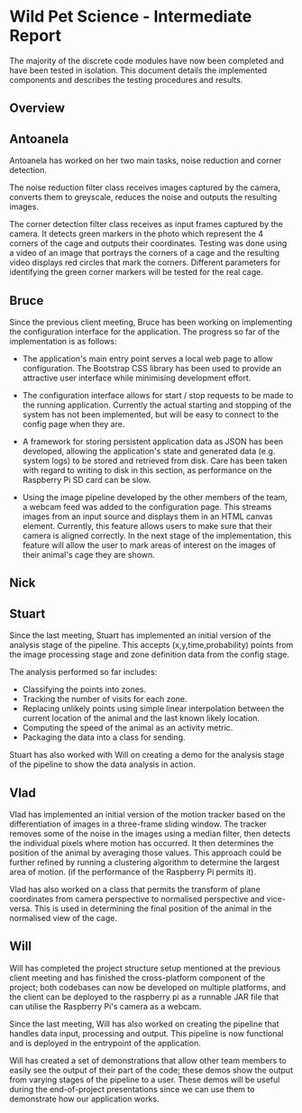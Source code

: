 # Wild Pet Science - Intermediate Report

The majority of the discrete code modules have now been completed and have been
tested in isolation. This document details the implemented components and 
describes the testing procedures and results. 

## Overview


## Antoanela
Antoanela has worked on her two main tasks, noise reduction and corner 
detection.

The noise reduction filter class receives images captured by the camera, 
converts them to greyscale, reduces the noise and outputs the resulting images.

The corner detection filter class receives as input frames captured by the 
camera. It detects green markers in the photo which represent the 4 corners of 
the cage and outputs their coordinates. Testing was done using a video of an 
image that portrays the corners of a cage and the resulting video displays red 
circles that mark the corners. Different parameters for identifying the green 
corner markers will be tested for the real cage.

## Bruce
Since the previous client meeting, Bruce has been working on implementing the
configuration interface for the application. The progress so far of the
implementation is as follows:

* The application's main entry point serves a local web page to allow
  configuration. The Bootstrap CSS library has been used to provide an
  attractive user interface while minimising development effort.

* The configuration interface allows for start / stop requests to be made to the
  running application. Currently the actual starting and stopping of the system
  has not been implemented, but will be easy to connect to the config page when
  they are.

* A framework for storing persistent application data as JSON has been
  developed, allowing the application's state and generated data (e.g. system
  logs) to be stored and retrieved from disk. Care has been taken with regard to
  writing to disk in this section, as performance on the Raspberry Pi SD card
  can be slow.

* Using the image pipeline developed by the other members of the team, a webcam
  feed was added to the configuration page. This streams images from an input
  source and displays them in an HTML canvas element. Currently, this feature
  allows users to make sure that their camera is aligned correctly. In the next
  stage of the implementation, this feature will allow the user to mark areas of
  interest on the images of their animal's cage they are shown.

## Nick


## Stuart

Since the last meeting, Stuart has implemented an initial version of the
analysis stage of the pipeline. This accepts (x,y,time,probability) points from
the image processing stage and zone definition data from the config stage.

The analysis performed so far includes:

* Classifying the points into zones.
* Tracking the number of visits for each zone.
* Replacing unlikely points using simple linear interpolation between the
  current location of the animal and the last known likely location.
* Computing the speed of the animal as an activity metric.
* Packaging the data into a class for sending.

Stuart has also worked with Will on creating a demo for the analysis stage of
the pipeline to show the data analysis in action.

## Vlad

Vlad has implemented an initial version of the motion tracker based on the 
differentiation of images in a three-frame sliding window. The tracker 
removes some of the noise in the images using a median filter, then detects
the individual pixels where motion has occurred. It then determines the position
of the animal by averaging those values. This approach could be further refined
by running a clustering algorithm to determine the largest area of motion.
(if the performance of the Raspberry Pi permits it).

Vlad has also worked on a class that permits the transform of plane coordinates
from camera perspective to normalised perspective and vice-versa. This is used
in determining the final position of the animal in the normalised view of the
cage.

## Will
Will has completed the project structure setup mentioned at the previous client
meeting and has finished the cross-platform component of the project; both
codebases can now be developed on multiple platforms, and the client can be
deployed to the raspberry pi as a runnable JAR file that can utilise the
Raspberry Pi's camera as a webcam.

Since the last meeting, Will has also worked on creating the pipeline that
handles data input, processing and output. This pipeline is now functional and
is deployed in the entrypoint of the application.

Will has created a set of demonstrations that allow other team members to
easily see the output of their part of the code; these demos show the output
from varying stages of the pipeline to a user. These demos will be useful
during the end-of-project presentations since we can use them to demonstrate
how our application works.
